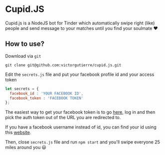 # Cupid.JS

Cupid.js is a NodeJS bot for Tinder which automatically swipe right (like) people and send message to your matches until you find your soulmate :heart:

## How to use?

Download via `git`

```
git clone git@github.com:victorgutierre/cupid.js.git
```


Edit the `secrets.js` file and put your facebook profile id and your access token

```javascript
let secrets = {
  facebook_id : 'YOUR FACEBOOK ID',
  facebook_token : 'FACEBOOK TOKEN'
};
```

The easiest way to get your facebook token is to go [here](https://www.facebook.com/dialog/oauth?client_id=464891386855067&redirect_uri=https://www.facebook.com/connect/login_success.html&scope=basic_info,email,public_profile,user_about_me,user_activities,user_birthday,user_education_history,user_friends,user_interests,user_likes,user_location,user_photos,user_relationship_details&response_type=token), log in and then pick the auth token out of the URL you are redirected to.

If you have a facebook username instead of id, you can find your id using this [website](http://findmyfbid.com/).

Then, close `secrets.js` file and run `npm start` and you'll swipe everyone 25 miles around you :smiley: 



